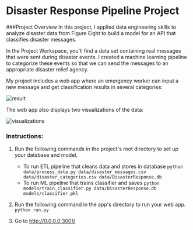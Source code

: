 # Disaster Response Pipeline Project

###Project Overview
In this project, I applied data engineering skills to analyze disaster data from Figure Eight to build a model for an API that classifies disaster messages.

In the Project Workspace, you'll find a data set containing real messages that were sent during disaster events. I created a machine learning pipeline to categorize these events so that we can send the messages to an appropriate disaster relief agency.

My project includes a web app where an emergency worker can input a new message and get classification results in several categories:

![result](/relative/path/to/img.jpg?raw=true "Classification result")

The web app also displays two visualizations of the data:

![visualizations](/relative/path/to/img.jpg?raw=true "Visualizations of data")


### Instructions:
1. Run the following commands in the project's root directory to set up your database and model.

    - To run ETL pipeline that cleans data and stores in database
        `python data/process_data.py data/disaster_messages.csv data/disaster_categories.csv data/DisasterResponse.db`
    - To run ML pipeline that trains classifier and saves
        `python models/train_classifier.py data/DisasterResponse.db models/classifier.pkl`

2. Run the following command in the app's directory to run your web app.
    `python run.py`

3. Go to http://0.0.0.0:3001/
